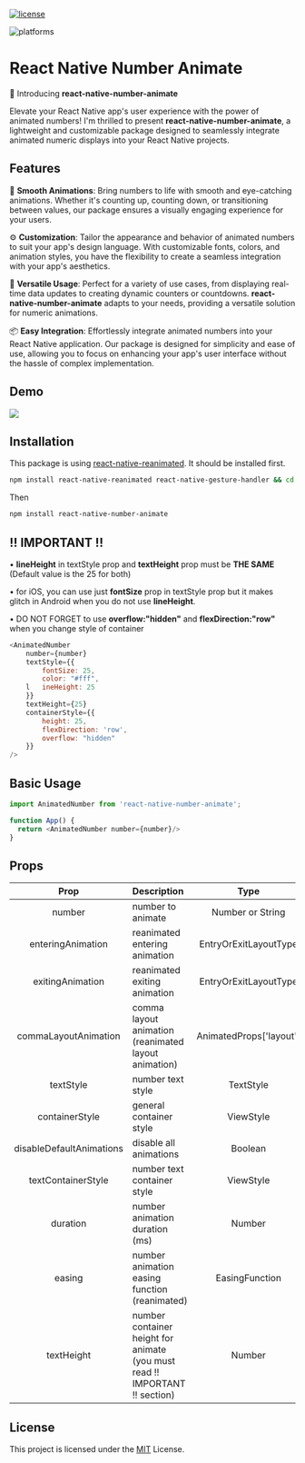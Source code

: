 [![license](https://img.shields.io/github/license/mashape/apistatus.svg?style=for-the-badge)]()

![platforms](https://img.shields.io/badge/platforms-Android%20%7C%20iOS%20%7C%20Web-brightgreen.svg?style=for-the-badge&colorB=191A17)
# React Native Number Animate

🚀 Introducing __react-native-number-animate__

Elevate your React Native app's user experience with the power of animated numbers! I'm thrilled to present __react-native-number-animate__, a lightweight and customizable package designed to seamlessly integrate animated numeric displays into your React Native projects.


## Features


🔢 __Smooth Animations__: Bring numbers to life with smooth and eye-catching animations. Whether it's counting up, counting down, or transitioning between values, our package ensures a visually engaging experience for your users.

⚙️ __Customization__: Tailor the appearance and behavior of animated numbers to suit your app's design language. With customizable fonts, colors, and animation styles, you have the flexibility to create a seamless integration with your app's aesthetics.

🔄 __Versatile Usage__: Perfect for a variety of use cases, from displaying real-time data updates to creating dynamic counters or countdowns. __react-native-number-animate__ adapts to your needs, providing a versatile solution for numeric animations.

📦 __Easy Integration__: Effortlessly integrate animated numbers into your React Native application. Our package is designed for simplicity and ease of use, allowing you to focus on enhancing your app's user interface without the hassle of complex implementation.

## Demo

![](https://s5.gifyu.com/images/Siddk.gif)


## Installation

This package is using [react-native-reanimated](https://docs.swmansion.com/react-native-reanimated/docs/fundamentals/getting-started). It should be installed first. 

```bash
npm install react-native-reanimated react-native-gesture-handler && cd ios && pod install
```

Then

```bash
npm install react-native-number-animate
```




## !! IMPORTANT !!

• __lineHeight__ in textStyle prop and __textHeight__ prop must be __THE SAME__ (Default value is the 25 for both)

• for iOS, you can use just __fontSize__ prop in textStyle prop but it makes glitch in Android when you do not use __lineHeight__. 

• DO NOT FORGET to use __overflow:"hidden"__ and __flexDirection:"row"__ when you change style of container

```javascript
<AnimatedNumber 
    number={number}
    textStyle={{
        fontSize: 25,
        color: "#fff",
    l   ineHeight: 25
    }}
    textHeight={25}
    containerStyle={{
        height: 25,
        flexDirection: 'row',
        overflow: "hidden"
    }}
/>

```
## Basic Usage

```javascript
import AnimatedNumber from 'react-native-number-animate';

function App() {
  return <AnimatedNumber number={number}/>
}
```


## Props

| Prop                        | Description                                                                           | Type                          | Default Value       | Required |
| :--------------------------:|:--------------------------------------------------------------------------------------|:-----------------------------:|:-------------------:|:--------:|
| number                      | number to animate                                                                        | Number or String                        | 0                   | true     |
| enteringAnimation           | reanimated entering animation                        | EntryOrExitLayoutType                        | FadeIn.duration(400)                   | false    |
| exitingAnimation            | reanimated exiting animation                                                      | EntryOrExitLayoutType                        | FadeOut.duration(400)       | false    |
| commaLayoutAnimation        | comma layout animation (reanimated layout animation)                                                                 | AnimatedProps<Text>['layout']  | LinearTransition.springify()     | false    |
| textStyle                   | number text style                                                   |        TextStyle                 |    {fontSize: 25,lineHeight: 25,color: "#fff"}               | false    |
| containerStyle         | general container style               | ViewStyle                        |           { flexDirection: 'row',height: 25,overflow: "hidden"}         | false    |
| disableDefaultAnimations                    | disable all animations                                                           | Boolean                        | false                 | false    |
| textContainerStyle                       | number text container style                             | ViewStyle                        |{justifyContent: 'center',alignItems: 'center'}                   | false    |
| duration                    | number animation duration (ms) | Number                        | 1000                 | false    |
| easing       | number animation easing function (reanimated)                                                | EasingFunction                        | Easing.inOut(Easing.ease)                   | false    |
| textHeight                 | number container height for animate (you must read !! IMPORTANT !! section)             | Number                        | 25                   | false  |


## License
This project is licensed under the [MIT](https://choosealicense.com/licenses/mit/) License.


